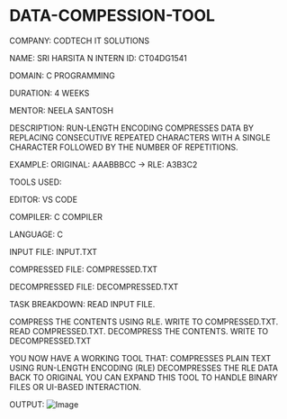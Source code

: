 # DATA-COMPESSION-TOOL
COMPANY: CODTECH IT SOLUTIONS

NAME:  SRI HARSITA N
INTERN ID: CT04DG1541

DOMAIN: C PROGRAMMING

DURATION: 4 WEEKS

MENTOR: NEELA SANTOSH

DESCRIPTION: RUN-LENGTH ENCODING COMPRESSES DATA BY REPLACING CONSECUTIVE REPEATED CHARACTERS WITH A SINGLE CHARACTER FOLLOWED BY THE NUMBER OF REPETITIONS.

EXAMPLE: ORIGINAL: AAABBBCC → RLE: A3B3C2

TOOLS USED:

EDITOR: VS CODE

COMPILER:  C COMPILER

LANGUAGE: C

INPUT FILE: INPUT.TXT

COMPRESSED FILE: COMPRESSED.TXT

DECOMPRESSED FILE: DECOMPRESSED.TXT

TASK BREAKDOWN:
READ INPUT FILE.

COMPRESS THE CONTENTS USING RLE.
WRITE TO COMPRESSED.TXT.
READ COMPRESSED.TXT.
DECOMPRESS THE CONTENTS.
WRITE TO DECOMPRESSED.TXT

YOU NOW HAVE A WORKING TOOL THAT:
COMPRESSES PLAIN TEXT USING RUN-LENGTH ENCODING (RLE)
DECOMPRESSES THE RLE DATA BACK TO ORIGINAL
YOU CAN EXPAND THIS TOOL TO HANDLE BINARY FILES OR UI-BASED INTERACTION.

OUTPUT:
![Image](https://github.com/user-attachments/assets/d492b3d7-77e4-4b7b-b9a8-76fbfad2d807)
